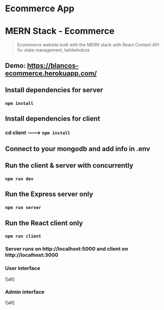 # Ecommerce App

# MERN Stack - Ecommerce

> Ecommerce website built with the MERN stack with React Context API for state management, taildwindcss

## Demo: https://blancos-ecommerce.herokuapp.com/

## Install dependencies for server

### `npm install`

## Install dependencies for client

### cd client ---> `npm install`

## Connect to your mongodb and add info in .env

## Run the client & server with concurrently

### `npm run dev`

## Run the Express server only

### `npm run server`

## Run the React client only

### `npm run client`

### Server runs on http://localhost:5000 and client on http://localhost:3000

### User interface

![alt]

### Admin interface

![alt]
